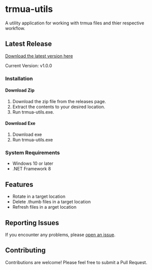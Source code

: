 # trmua-utils

A utility application for working with trmua files and thier respective workflow.

## Latest Release

[Download the latest version here](https://github.com/ayoobf/trmua-utils/releases/latest)

Current Version: v1.0.0

### Installation

#### Download Zip

1. Download the zip file from the releases page.
2. Extract the contents to your desired location.
3. Run trmua-utils.exe.

#### Download Exe

1. Download exe
2. Run trmua-utils.exe

### System Requirements

- Windows 10 or later
- .NET Framework 8
  
## Features

- Rotate in a target location 
- Delete .thumb files in a target location
- Refresh files in a arget location

## Reporting Issues

If you encounter any problems, please [open an issue](https://github.com/ayoobf/trmua-utils/issues).

## Contributing

Contributions are welcome! Please feel free to submit a Pull Request.
